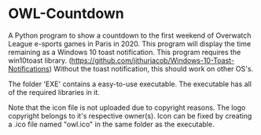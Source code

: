 # OWL-Countdown
A Python program to show a countdown to the first weekend of Overwatch League e-sports games in Paris in 2020. This program will display the time remaining as a Windows 10 toast notification.
This program requires the win10toast library. (https://github.com/jithurjacob/Windows-10-Toast-Notifications)
Without the toast notification, this should work on other OS's.

The folder 'EXE' contains a easy-to-use executable. The executable has all of the required libraries in it.

Note that the icon file is not uploaded due to copyright reasons. The logo copyright belongs to it's respective owner(s).
Icon can be fixed by creating a .ico file named "owl.ico" in the same folder as the executable.
